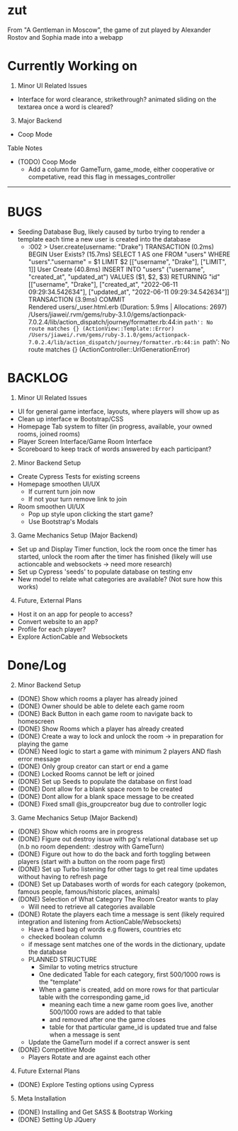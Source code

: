 # zut
From "A Gentleman in Moscow", the game of zut played by Alexander Rostov and Sophia made into a webapp

# Currently Working on
1. Minor UI Related Issues
- Interface for word clearance, strikethrough? animated sliding on the textarea once a word is cleared?

3. Major Backend
- Coop Mode

Table Notes
- (TODO) Coop Mode
    - Add a column for GameTurn, game_mode, either cooperative or competative, read this flag in messages_controller

-------------------------------------------------------------------------------------------------------------------------------------------------------------------------------------------------


# BUGS
- Seeding Database Bug, likely caused by turbo trying to render a template each time a new user is created into the database
    - :002 > User.create(username: "Drake")
    TRANSACTION (0.2ms)  BEGIN
    User Exists? (15.7ms)  SELECT 1 AS one FROM "users" WHERE "users"."username" = $1 LIMIT $2  [["username", "Drake"], ["LIMIT", 1]]
    User Create (40.8ms)  INSERT INTO "users" ("username", "created_at", "updated_at") VALUES ($1, $2, $3) RETURNING "id"  [["username", "Drake"], ["created_at", "2022-06-11 09:29:34.542634"], ["updated_at", "2022-06-11 09:29:34.542634"]]
    TRANSACTION (3.9ms)  COMMIT                          
    Rendered users/_user.html.erb (Duration: 5.9ms | Allocations: 2697)
    /Users/jiawei/.rvm/gems/ruby-3.1.0/gems/actionpack-7.0.2.4/lib/action_dispatch/journey/formatter.rb:44:in `path': No route matches {} (ActionView::Template::Error)
    /Users/jiawei/.rvm/gems/ruby-3.1.0/gems/actionpack-7.0.2.4/lib/action_dispatch/journey/formatter.rb:44:in `path': No route matches {} (ActionController::UrlGenerationError)


# BACKLOG
1. Minor UI Related Issues
- UI for general game interface, layouts, where players will show up as
- Clean up interface w Bootstrap/CSS
- Homepage Tab system to filter (in progress, available, your owned rooms, joined rooms)
- Player Screen Interface/Game Room Interface
- Scoreboard to keep track of words answered by each participant?


2. Minor Backend Setup
- Create Cypress Tests for existing screens
- Homepage smoothen UI/UX
    - If current turn join now
    - If not your turn remove link to join
- Room smoothen UI/UX 
    - Pop up style upon clicking the start game?
    - Use Bootstrap's Modals


3. Game Mechanics Setup (Major Backend)
- Set up and Display Timer function, lock the room once the timer has started, unlock the room after the timer has finished (likely will use actioncable and websockets -> need more research)
- Set up Cypress 'seeds' to populate database on testing env
- New model to relate what categories are available? (Not sure how this works)


4. Future, External Plans
- Host it on an app for people to access?
- Convert website to an app?
- Profile for each player?
- Explore ActionCable and Websockets


# Done/Log
2. Minor Backend Setup
- (DONE) Show which rooms a player has already joined
- (DONE) Owner should be able to delete each game room
- (DONE) Back Button in each game room to navigate back to homescreen
- (DONE) Show Rooms which a player has already created
- (DONE) Create a way to lock and unlock the room -> in preparation for playing the game
- (DONE) Need logic to start a game with minimum 2 players AND flash error message
- (DONE) Only group creator can start or end a game
- (DONE) Locked Rooms cannot be left or joined
- (DONE) Set up Seeds to populate the database on first load
- (DONE) Dont allow for a blank space room to be created
- (DONE) Dont allow for a blank space message to be created
- (DONE) Fixed small @is_groupcreator bug due to controller logic

3. Game Mechanics Setup (Major Backend)
- (DONE) Show which rooms are in progress
- (DONE) Figure out destroy issue with pg's relational database set up (n.b no room dependent: :destroy with GameTurn)
- (DONE) Figure out how to do the back and forth toggling between players (start with a button on the room page first)
- (DONE) Set up Turbo listening for other tags to get real time updates without having to refresh page
- (DONE) Set up Databases worth of words for each category (pokemon, famous people, famous/historic places, animals)
- (DONE) Selection of What Category The Room Creator wants to play
    - Will need to retrieve all categories available
- (DONE) Rotate the players each time a message is sent (likely required integration and listening from ActionCable/Websockets)
    - Have a fixed bag of words e.g flowers, countries etc
    - checked boolean column
    - if message sent matches one of the words in the dictionary, update the database
    - PLANNED STRUCTURE
        - Similar to voting metrics structure
        - One dedicated Table for each category, first 500/1000 rows is the "template"
        - When a game is created, add on more rows for that particular table with the corresponding game_id
            - meaning each time a new game room goes live, another 500/1000 rows are added to that table
            - and removed after one the game closes
            - table for that particular game_id is updated true and false when a message is sent
    - Update the GameTurn model if a correct answer is sent
- (DONE) Competitive Mode
    - Players Rotate and are against each other


4. Future External Plans
- (DONE) Explore Testing options using Cypress

5. Meta Installation
- (DONE) Installing and Get SASS & Bootstrap Working
- (DONE) Setting Up JQuery




